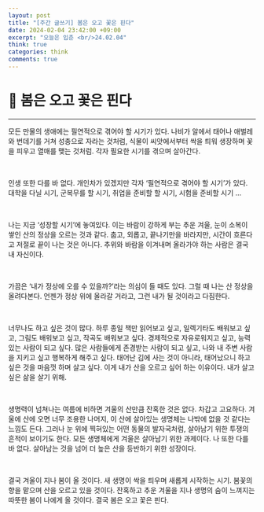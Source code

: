```yaml
---
layout: post
title: "[주간 글쓰기] 봄은 오고 꽃은 핀다"
date: 2024-02-04 23:42:00 +09:00
excerpt: "오늘은 입춘 <br/>24.02.04"
think: true
categories: think
comments: true
---
```

# 📌 봄은 오고 꽃은 핀다
---------------------------

<!-- <figure>
    <a href="/assets/img/cs/2022-08-07/server.png"><img src="/assets/img/cs/2022-08-08/server.png"></a>    
    <figcaption style="text-align:center"></figcaption>
</figure> -->

모든 만물의 생애에는 필연적으로 겪어야 할 시기가 있다.
나비가 알에서 태어나 애벌레와 번데기를 거쳐 성충으로 자라는 것처럼,
식물이 씨앗에서부터 싹을 틔워 생장하며 꽃을 피우고 열매를 맺는 것처럼.
각자 필요한 시기를 겪으며 살아간다.

<br/>

인생 또한 다를 바 없다.
개인차가 있겠지만 각자 ‘필연적으로 겪어야 할 시기’가 있다.
대학을 다닐 시기, 군복무를 할 시기, 취업을 준비할 할 시기, 시험을 준비할 시기 …

<br/>

나는 지금 ‘성장할 시기’에 놓여있다.
이는 바람이 강하게 부는 추운 겨울, 눈이 소복이 쌓인 산의 정상을 오르는 것과 같다.
춥고, 외롭고, 끝나기만을 바라지만, 시간이 흐른다고 저절로 끝이 나는 것은 아니다.
추위와 바람을 이겨내며 올라가야 하는 사람은 결국 내 자신이다.

<br/>

가끔은 ‘내가 정상에 오를 수 있을까?’라는 의심이 들 때도 있다.
그럴 때 나는 산 정상을 올려다본다.
언젠가 정상 위에 올라갈 거라고, 그런 내가 될 것이라고 다짐한다.

<br/>

너무나도 하고 싶은 것이 많다.
하루 종일 책만 읽어보고 싶고, 일렉기타도 배워보고 싶고, 그림도 배워보고 싶고, 작곡도 배워보고 싶다.
경제적으로 자유로워지고 싶고, 능력 있는 사람이 되고 싶다.
많은 사람들에게 존경받는 사람이 되고 싶고, 나와 내 주변 사람을 지키고 싶고 행복하게 해주고 싶다.
태어난 김에 사는 것이 아니라, 태어났으니 하고 싶은 것을 마음껏 하며 살고 싶다.
이게 내가 산을 오르고 싶어 하는 이유이다. 내가 살고 싶은 삶을 살기 위해.

<br/>

생명력이 넘쳐나는 여름에 비하면 겨울의 산만큼 잔혹한 것은 없다.
차갑고 고요하다. 겨울에 산에 오면 너무 조용한 나머지, 이 산에 살아있는 생명체는 나밖에 없을 것 같다는 느낌도 든다.
그러나 눈 위에 찍혀있는 어떤 동물의 발자국처럼, 살아남기 위한 투쟁의 흔적이 보이기도 한다.
모든 생명체에게 겨울은 살아남기 위한 과제이다.
나 또한 다를 바 없다.
살아남는 것을 넘어 더 높은 산을 등반하기 위한 성장이다.

<br/>

결국 겨울이 지나 봄이 올 것이다.
새 생명이 싹을 틔우며 새롭게 시작하는 시기.
봄꽃의 향을 맡으며 산을 오르고 있을 것이다.
잔혹하고 추운 겨울을 지나 생명의 숨이 느껴지는 따뜻한 봄이 나에게 올 것이다.
결국 봄은 오고 꽃은 핀다.

<br/>
<br/>
<br/>
<br/>


[jekyll-docs]: https://jekyllrb.com/docs/home
[jekyll-gh]:   https://github.com/jekyll/jekyll
[jekyll-talk]: https://talk.jekyllrb.com/

